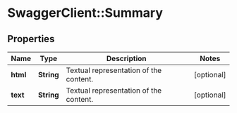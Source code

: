 # SwaggerClient::Summary

## Properties
Name | Type | Description | Notes
------------ | ------------- | ------------- | -------------
**html** | **String** | Textual representation of the content. | [optional] 
**text** | **String** | Textual representation of the content. | [optional] 

